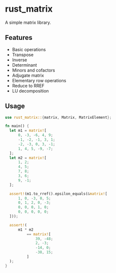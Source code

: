 # rust_matrix

A simple matrix library.

## Features

- Basic operations
- Transpose
- Inverse
- Determinant
- Minors and cofactors
- Adjugate matrix
- Elementary row operations
- Reduce to RREF
- LU decomposition

## Usage

```rust
use rust_matrix::{matrix, Matrix, MatrixElement};

fn main() {
  let m1 = matrix![
      0, -3, -6, 4, 9;
      -1, -2, -1, 3, 1;
      -2, -3, 0, 3, -1;
      1, 4, 5, -9, -7;
  ];
  let m2 = matrix![
      1, 2;
      4, 5;
      7, 8;
      3, 6;
      9, -1;
  ];

  assert!(m1.to_rref().epsilon_equals(&matrix![
      1, 0, -3, 0, 5;
      0, 1, 2, 0, -3;
      0, 0, 0, 1, 0;
      0, 0, 0, 0, 0;
  ]));

  assert!(
      m1 * m2
          == matrix![
              39, -48;
              2, -3;
              -14, 0;
              -38, 15;
          ]
  );
}
```
